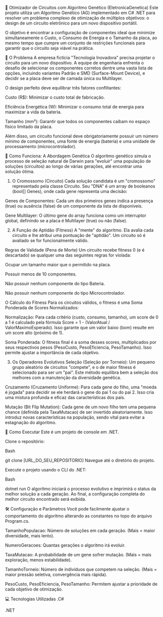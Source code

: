 🧬 Otimizador de Circuitos com Algoritmo Genético (EletronicaGenetica)
Este projeto utiliza um Algoritmo Genético (AG) implementado em C# .NET para resolver um problema complexo de otimização de múltiplos objetivos: o design de um circuito eletrônico para um novo dispositivo portátil.

O objetivo é encontrar a configuração de componentes ideal que minimize simultaneamente o Custo, o Consumo de Energia e o Tamanho da placa, ao mesmo tempo que cumpre um conjunto de restrições funcionais para garantir que o circuito seja viável na prática.

🎯 O Problema
A empresa fictícia "Tecnologia Inovadora" precisa projetar o circuito para um novo dispositivo. A equipe de engenharia enfrenta o desafio de selecionar os componentes corretos dentre uma vasta lista de opções, incluindo variantes Padrão e SMD (Surface-Mount Device), e decidir se a placa deve ser de camada única ou Multilayer.

O design perfeito deve equilibrar três fatores conflitantes:

Custo (R$): Minimizar o custo total de fabricação.

Eficiência Energética (W): Minimizar o consumo total de energia para maximizar a vida da bateria.

Tamanho (mm²): Garantir que todos os componentes caibam no espaço físico limitado da placa.

Além disso, um circuito funcional deve obrigatoriamente possuir um número mínimo de componentes, uma fonte de energia (bateria) e uma unidade de processamento (microcontrolador).

🧠 Como Funciona: A Abordagem Genética
O algoritmo genético simula o processo de seleção natural de Darwin para "evoluir" uma população de soluções (circuitos) ao longo de várias gerações, até encontrar uma solução ótima.

1. O Cromossomo (Circuito)
Cada solução candidata é um "cromossomo" representado pela classe Circuito. Seu "DNA" é um array de booleanos (bool[] Genes), onde cada gene representa uma decisão:

Genes de Componentes: Cada um dos primeiros genes indica a presença (true) ou ausência (false) de um componente da lista de disponíveis.

Gene Multilayer: O último gene do array funciona como um interruptor global, definindo se a placa é Multilayer (true) ou não (false).

2. A Função de Aptidão (Fitness)
A "mente" do algoritmo. Ela avalia cada circuito e lhe atribui uma pontuação de "aptidão". Um circuito só é avaliado se for funcionalmente válido.

Regras de Validade (Pena de Morte)
Um circuito recebe fitness 0 (e é descartado) se qualquer uma das seguintes regras for violada:

Ocupar um tamanho maior que o permitido na placa.

Possuir menos de 10 componentes.

Não possuir nenhum componente do tipo Bateria.

Não possuir nenhum componente do tipo Microcontrolador.

O Cálculo do Fitness
Para os circuitos válidos, o fitness é uma Soma Ponderada de Scores Normalizados:

Normalização: Para cada critério (custo, consumo, tamanho), um score de 0 a 1 é calculado pela fórmula Score = 1 - (ValorAtual / ValorMaximoEsperado). Isso garante que um valor baixo (bom) resulte em um score alto (próximo de 1).

Soma Ponderada: O fitness final é a soma desses scores, multiplicados por seus respectivos pesos (PesoCusto, PesoEficiencia, PesoTamanho). Isso permite ajustar a importância de cada objetivo.

3. Os Operadores Evolutivos
Seleção (Seleção por Torneio): Um pequeno grupo aleatório de circuitos "compete", e o de maior fitness é selecionado para ser um "pai". Este método equilibra bem a seleção dos melhores com a manutenção da diversidade genética.

Cruzamento (Cruzamento Uniforme): Para cada gene do filho, uma "moeda é jogada" para decidir se ele herdará o gene do pai 1 ou do pai 2. Isso cria uma mistura profunda e eficaz das características dos pais.

Mutação (Bit Flip Mutation): Cada gene de um novo filho tem uma pequena chance (definida pela TaxaMutacao) de ser invertido aleatoriamente. Isso introduz novas características na população, sendo vital para evitar a estagnação do algoritmo.

🚀 Como Executar
Este é um projeto de console em .NET.

Clone o repositório:

Bash

git clone [URL_DO_SEU_REPOSITORIO]
Navegue até o diretório do projeto.

Execute o projeto usando o CLI do .NET:

Bash

dotnet run
O algoritmo iniciará o processo evolutivo e imprimirá o status da melhor solução a cada geração. Ao final, a configuração completa do melhor circuito encontrado será exibida.

🛠️ Configuração e Parâmetros
Você pode facilmente ajustar o comportamento do algoritmo alterando as constantes no topo do arquivo Program.cs.

TamanhoPopulacao: Número de soluções em cada geração. (Mais = maior diversidade, mais lento).

NumeroGeracoes: Quantas gerações o algoritmo irá evoluir.

TaxaMutacao: A probabilidade de um gene sofrer mutação. (Mais = mais exploração, menos estabilidade).

TamanhoTorneio: Número de indivíduos que competem na seleção. (Mais = maior pressão seletiva, convergência mais rápida).

PesoCusto, PesoEficiencia, PesoTamanho: Permitem ajustar a prioridade de cada objetivo de otimização.

💻 Tecnologias Utilizadas
.C#

.NET
